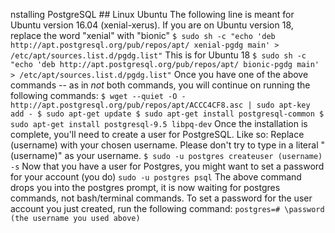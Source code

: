 nstalling PostgreSQL  ## Linux Ubuntu The following line is meant for Ubuntu version 16.04 (xenial-xerus). If you are on Ubuntu version 18, replace the word "xenial" with "bionic" `$ sudo sh -c "echo 'deb http://apt.postgresql.org/pub/repos/apt/ xenial-pgdg main' > /etc/apt/sources.list.d/pgdg.list"`  This is for Ubuntu 18 `$ sudo sh -c "echo 'deb http://apt.postgresql.org/pub/repos/apt/ bionic-pgdg main' > /etc/apt/sources.list.d/pgdg.list"`  Once you have one of the above commands -- as in _not_ both commands, you will continue on running the following commands: ``` $ wget --quiet -O - http://apt.postgresql.org/pub/repos/apt/ACCC4CF8.asc | sudo apt-key add - $ sudo apt-get update $ sudo apt-get install postgresql-common $ sudo apt-get install postgresql-9.5 libpq-dev ```  Once the installation is complete, you'll need to create a user for PostgreSQL. Like so: Replace (username) with your chosen username. Please don't try to type in a literal "(username)" as your username. `$ sudo -u postgres createuser (username) -s`  Now that you have a user for Postgres, you might want to set a password for your account (you do) `sudo -u postgres psql`  The above command drops you into the postgres prompt, it is now waiting for postgres commands, not bash/terminal commands. To set a password for the user account you just created, run the following command: `postgres=# \password (the username you used above)`
